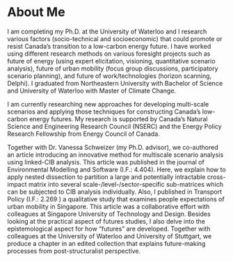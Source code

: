 # About Me

I am completing my Ph.D. at the University of Waterloo and I research various factors (socio-technical and socioeconomic) that could promote or resist Canada’s transition to a low-carbon energy future. I have worked using different research methods on various foresight projects such as future of energy (using expert elicitation, visioning, quantitative scenario analysis), future of urban mobility (focus group discussions, participatory scenario planning), and future of work/technologies (horizon scanning, Delphi). I graduated from Northeastern University with Bachelor of Science and University of Waterloo with Master of Climate Change.

I am currently researching new approaches for developing multi-scale scenarios and applying those techniques for constructing Canada’s low-carbon energy futures. My research is supported by Canada’s Natural Science and Engineering Research Council (NSERC) and the Energy Policy Research Fellowship from Energy Council of Canada.

Together with Dr. Vanessa Schweizer (my Ph.D. advisor), we co-authored an article introducing an innovative method for multiscale scenario analysis using linked-CIB analysis. This article was published in the journal of Environmental Modelling and Software (I.F.: 4.404). Here, we explain how to apply nested dissection to partition a large and potentially intractable cross-impact matrix into several scale-/level-/sector-specific sub-matrices which can be subjected to CIB analysis individually. Also, I published in Transport Policy (I.F.: 2.269 ) a qualitative study that examines people expectations of urban mobility in Singapore. This article was a collaborative effort with colleagues at Singapore University of Technology and Design. Besides looking at the practical aspect of futures studies, I also delve into the epistemological aspect for how “futures” are developed. Together with colleagues at the University of Waterloo and University of Stuttgart, we produce a chapter in an edited collection that explains future-making processes from post-structuralist perspective. 
